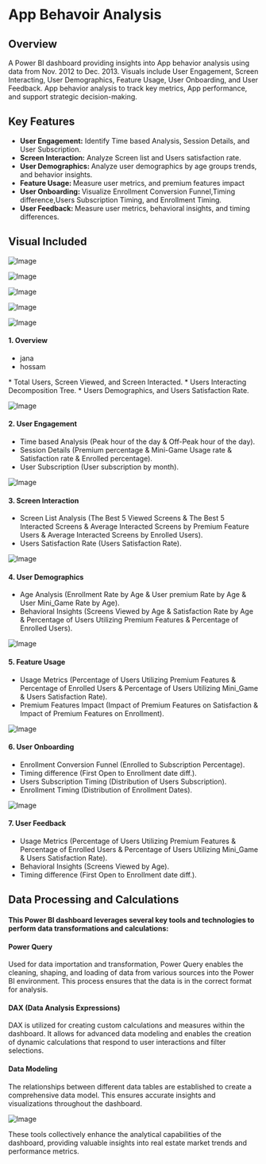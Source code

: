 ﻿# App Behavoir Analysis
## Overview
A Power BI dashboard providing insights into App behavior analysis using data from Nov. 2012 to Dec. 2013. Visuals include User Engagement, Screen Interacting, User Demographics, Feature Usage, User Onboarding, and User Feedback. App behavior analysis to track key metrics, App performance, and support strategic decision-making.
## Key Features
- <b> User Engagement:</b> Identify Time based Analysis, Session Details, and User Subscription.
- <b> Screen Interaction:</b> Analyze Screen list and Users satisfaction rate.
- <b> User Demographics: </b> Analyze user demographics by age groups trends, and behavior insights.
- <b> Feature Usage: </b> Measure user metrics, and premium features impact
- <b> User Onboarding: </b> Visualize Enrollment Conversion Funnel,Timing difference,Users Subscription Timing, and Enrollment Timing.
- <b> User Feedback: </b> Measure user metrics, behavioral insights, and timing differences.
  
## Visual Included

![Image](https://github.com/user-attachments/assets/13abb4ba-a6d1-4e52-bb1a-10b4773af5d1)

![Image](https://github.com/user-attachments/assets/d4322dd4-d863-4902-ac38-15d6c897324d)

![Image](https://github.com/user-attachments/assets/f8d90c96-d0d6-4d6a-a13b-2c453b8132c4)

![Image](https://github.com/user-attachments/assets/c70968e1-951a-4522-af23-702ac9477dbb)

![Image](https://github.com/user-attachments/assets/a8e7be7d-92b6-4a51-bb20-713bba143dbe)

#### 1. Overview
<ul>
  <li>jana</li>
  <li>hossam</li>
</ul>
* Total Users, Screen Viewed, and Screen Interacted.
* Users Interacting Decomposition Tree.
* Users Demographics, and Users Satisfaction Rate.
  
![Image](https://github.com/user-attachments/assets/10ade1b3-031a-483a-9d52-c944f82c04ef)

#### 2. User Engagement
* Time based Analysis (Peak hour of the day & Off-Peak hour of the day).
* Session Details (Premium percentage & Mini-Game Usage rate & Satisfaction rate & Enrolled percentage).
* User Subscription (User subscription by month).

![Image](https://github.com/user-attachments/assets/1f32861e-77e8-4e70-bb10-0ca120835764)

#### 3. Screen Interaction
* Screen List Analysis (The Best 5 Viewed Screens & The Best 5 Interacted Screens & Average Interacted Screens by Premium Feature Users & Average Interacted Screens by Enrolled Users).
* Users Satisfaction Rate (Users Satisfaction Rate).

![Image](https://github.com/user-attachments/assets/6f01508e-4d0a-4b75-9654-6827f483b393)

#### 4. User Demographics
* Age Analysis (Enrollment Rate by Age & User premium Rate by Age & User Mini_Game Rate by Age).
* Behavioral Insights (Screens Viewed by Age & Satisfaction Rate by Age & Percentage of Users Utilizing Premium Features & Percentage of Enrolled Users).

![Image](https://github.com/user-attachments/assets/3e206c2d-86b4-49de-89c7-5f9ca242c95e)

#### 5. Feature Usage
* Usage Metrics (Percentage of Users Utilizing Premium Features & Percentage of Enrolled Users & Percentage of Users Utilizing Mini_Game & Users Satisfaction Rate).
* Premium Features Impact (Impact of Premium Features on Satisfaction & Impact of Premium Features on Enrollment).

![Image](https://github.com/user-attachments/assets/b4d03ea5-9812-4831-a4fe-e3061775b856)

#### 6. User Onboarding
* Enrollment Conversion Funnel (Enrolled to Subscription Percentage).
* Timing difference (First Open to Enrollment date diff.).
* Users Subscription Timing (Distribution of Users Subscription).
* Enrollment Timing (Distribution of Enrollment Dates).

![Image](https://github.com/user-attachments/assets/6874f01c-d442-40ec-9bb5-eee9df8b0452)

#### 7. User Feedback
* Usage Metrics (Percentage of Users Utilizing Premium Features & Percentage of Enrolled Users & Percentage of Users Utilizing Mini_Game & Users Satisfaction Rate).
* Behavioral Insights (Screens Viewed by Age).
* Timing difference (First Open to Enrollment date diff.).

## Data Processing and Calculations
#### This Power BI dashboard leverages several key tools and technologies to perform data transformations and calculations:

#### Power Query 
Used for data importation and transformation, Power Query enables the cleaning, shaping, and loading of data from various sources into the Power BI environment. This process ensures that the data is in the correct format for analysis.

#### DAX (Data Analysis Expressions)
DAX is utilized for creating custom calculations and measures within the dashboard. It allows for advanced data modeling and enables the creation of dynamic calculations that respond to user interactions and filter selections.

#### Data Modeling
The relationships between different data tables are established to create a comprehensive data model. This ensures accurate insights and visualizations throughout the dashboard.

![Image](https://github.com/user-attachments/assets/ccb5385b-d8a4-4bc5-be2d-56da4e002e07)

These tools collectively enhance the analytical capabilities of the dashboard, providing valuable insights into real estate market trends and performance metrics.
















  
  





